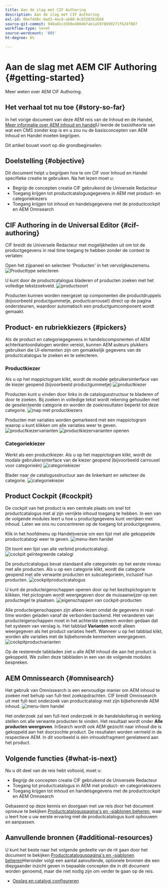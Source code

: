 ```yaml
---
title: Aan de slag met CIF Authoring
description: Aan de slag met CIF Authoring
exl-id: 0bef4d8c-0ad3-4ec8-ab08-8c83203b3b68
source-git-commit: 940a01cd3b9e4804bfab1a5970699271f624f087
workflow-type: tm+mt
source-wordcount: '805'
ht-degree: 0%

---
```


# Aan de slag met AEM CIF Authoring {#getting-started}

Meer weten over AEM CIF Authoring.

## Het verhaal tot nu toe {#story-so-far}

In het vorige document van deze AEM reis van de Inhoud en de Handel, [Meer informatie over AEM inhoud en handel](/help/commerce-cloud/introduction.md)U leerde de basistheorie van wat een CMS zonder kop is en u zou nu de basisconcepten van AEM Inhoud en Handel moeten begrijpen.

Dit artikel bouwt voort op die grondbeginselen.

## Doelstelling {#objective}

Dit document helpt u begrijpen hoe te om CIF voor Inhoud en Handel specifieke creatie te gebruiken. Na het lezen moet u:

* Begrijp de concepten creatie CIF gebruikend de Universele Redacteur
* Toegang krijgen tot productcatalogusgegevens in AEM met product- en categoriekiezers
* Toegang krijgen tot inhoud en handelsgegevens met de productcockpit en AEM Omnsearch

## CIF Authoring in de Universal Editor {#cif-authoring}

CIF breidt de Universele Redacteur met mogelijkheden uit om tot de productgegevens in real time toegang te hebben zonder de context te verlaten:

Open het zijpaneel en selecteer &#39;Producten&#39; in het vervolgkeuzemenu.
![Producttype selecteren](assets/asset-finder-overview.png)

U kunt door de productcatalogus bladeren of producten zoeken met het volledige tekstzoekveld.
![productsoort](assets/asset-finder-search.png)

Producten kunnen worden neergezet op componenten die productdruppels (bijvoorbeeld productgummetje, productcarrousel) direct op de pagina ondersteunen, waardoor automatisch een productgumcomponent wordt gemaakt.

## Product- en rubriekkiezers {#pickers}

Als de product en categoriegegevens in handelscomponenten of AEM achterkantoordialogen worden vereist, kunnen AEM auteurs plukkers gebruiken die UI-elementen zijn om gemakkelijk gegevens van de productcatalogus te zoeken en te selecteren.

### Productkiezer

Als u op het mappictogram klikt, wordt de modale gebruikersinterface van de kiezer geopend (bijvoorbeeld productgummetje)
![productkiezer](assets/product-picker-open.png)

Producten kunt u vinden door links in de catalogusstructuur te bladeren of door te zoeken. Bij zoeken in volledige tekst wordt rekening gehouden met de geselecteerde categorie en worden de zoekresultaten beperkt tot deze categorie.
![map met productkiezers](assets/product-picker-folders.png)

Producten met variaties worden gemarkeerd met een mappictogram waarop u kunt klikken om alle variaties weer te geven.
![productkiezervarianten](assets/product-picker-variants.png)
![productkiezervarianten openen](assets/product-picker-variants-open.png)

### Categoriekiezer

Werkt als een productkiezer. Als u op het mappictogram klikt, wordt de modale gebruikersinterface van de kiezer geopend (bijvoorbeeld carrousel voor categorieën)
![categoriekiezer](assets/category-picker-open.png)

Blader naar de catalogusstructuur aan de linkerkant en selecteer de categorie.
![categoriekiezer](assets/category-picker-folders.png)

## Product Cockpit {#cockpit}

De cockpit van het product is een centrale plaats om snel tot productcatalogus met al zijn verrijkte inhoud toegang te hebben. In een van de volgende modules leert u hoe u productgegevens kunt verrijken met inhoud. Laten we ons nu concentreren op de toegang tot productgegevens.

Klik in het hoofdmenu op Handelsversie om een lijst met alle gekoppelde productcatalogi weer te geven.
![menu-item handel](assets/commerce-menu-item.png)

Dit toont een lijst van alle verbind productcatalogi.
![cockpit geïntegreerde catalogi](assets/cockpit-Integrated-catalogs.png)

De productcatalogus bevat standaard alle categorieën op het eerste niveau met alle producten. Als u op een categorie klikt, wordt die categorie geopend met alle verwante producten en subcategorieën, inclusief hun producten.
![cockpitproductcatalogus](assets/cockpit-product-catalog.png)

U kunt de producteigenschappen openen door op het bezitspictogram te klikken. Het pictogram wordt weergegeven door de muisaanwijzer op een productegel te plaatsen.
![eigenschappen van cockpit-producten](assets/cockpit-properties.png)

Alle producteigenschappen zijn alleen-lezen omdat de gegevens in real-time worden geladen vanaf de verbonden backend. Het veranderen van producteigenschappen moet in het achterste systeem worden gedaan dat het systeem van verslag is. Het tabblad **Varianten** wordt alleen weergegeven als het product variaties heeft. Wanneer u op het tabblad klikt, worden alle variaties met de bijbehorende kenmerken weergegeven.
![cockpitproductvarianten](assets/cockpit-properties-variants.png)

Op de resterende tabbladen ziet u alle AEM inhoud die aan het product is gekoppeld. We zullen deze tabbladen in een van de volgende modules bespreken.

## AEM Omnissearch {#omnisearch}

Het gebruik van Omnissearch is een eenvoudige manier om AEM inhoud te zoeken met behulp van full-text zoekopdrachten. CIF breidt Omnissearch uit met full-text onderzoek van productcatalogi met zijn bijbehorende AEM inhoud.
![menu-item handel](assets/omnisearch.png)

Het onderzoek zal een full-text onderzoek in de handelskolterug in werking stellen om alle verwante producten te vinden. Het resultaat wordt onder **Alle producten weergeven**. InSearch wordt ook AEM gezocht naar inhoud die is gekoppeld aan het doorzochte product. De resultaten worden vermeld in de respectieve AEM. In dit voorbeeld is één inhoudsfragment gerelateerd aan het product.

## Volgende functies {#what-is-next}

Nu u dit deel van de reis hebt voltooid, moet u:

* Begrijp de concepten creatie CIF gebruikend de Universele Redacteur
* Toegang tot productcatalogus in AEM met product- en categoriekiezers
* Toegang krijgen tot inhoud en handelsgegevens met de productcockpit en AEM Omnsearch

Gebaseerd op deze kennis en doorgaan met uw reis door het document opnieuw te bekijken [Productcataloguspagina&#39;s en -sjablonen beheren](catalog-templates.md), waar u leert hoe u uw eerste ervaring met de productcatalogus kunt opbouwen en aanpassen.

## Aanvullende bronnen {#additional-resources}

U kunt het beste naar het volgende gedeelte van de rit gaan door het document te bekijken [Productcataloguspagina&#39;s en -sjablonen beheren](catalog-templates.md)Hieronder volgt een aantal aanvullende, optionele bronnen die een diepgaander inzicht geven in bepaalde concepten die in dit document worden genoemd, maar die niet nodig zijn om verder te gaan op de reis.

* [Opslag en catalogi configureren](/help/commerce-cloud/getting-started.md#catalog)
